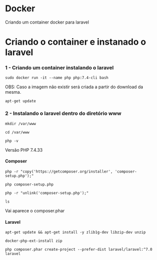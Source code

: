 # Docker
Criando um container docker para laravel

# Criando o container e instanado o laravel
### 1 - Criando um container instalando o laravel

```sudo docker run -it --name php php:7.4-cli bash```

OBS: Caso a imagem não existir será criada a partir do download da mesma.

```apt-get update```

### 2 - Instalando o laravel dentro do diretório www

```mkdir /var/www```

```cd /var/www```

```php -v```

Versão PHP 7.4.33

#### Composer 

```php -r "copy('https://getcomposer.org/installer', 'composer-setup.php');"```

```php composer-setup.php```

```php -r "unlink('composer-setup.php');"```

```ls```

Vai aparece o composer.phar

#### Laravel 

```apt-get update && apt-get install -y zlib1g-dev libzip-dev unzip```

```docker-php-ext-install zip```

```php composer.phar create-project --prefer-dist laravel/laravel:^7.0 laravel```